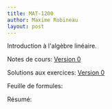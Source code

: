 ```yaml
---
title: MAT-1200
author: Maxime Robineau
layout: post
---
```

Introduction à l'algèbre linéaire.

Notes de cours: [Version 0](https://github.com/maximerobineau/cours_ulaval/raw/master/MAT-1200/notes_de_cours/notes_mat1200.pdf)

Solutions aux exercices: [Version 0](https://github.com/maximerobineau/cours_ulaval/raw/master/MAT-1200/exercices/exercices_mat1200.pdf)

Feuille de formules:

Résumé:
